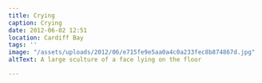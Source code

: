 ```yaml
---
title: Crying
caption: Crying
date: 2012-06-02 12:51
location: Cardiff Bay
tags: ''
image: "/assets/uploads/2012/06/e715fe9e5aa0a4c0a233fec8b874867d.jpg"
altText: A large sculture of a face lying on the floor

---
```

